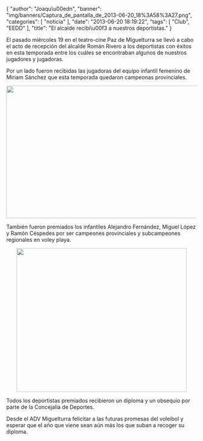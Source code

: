 {
  "author": "Joaqu\u00edn", 
  "banner": "img/banners/Captura_de_pantalla_de_2013-06-20_18%3A58%3A27.png", 
  "categories": [
    "noticia"
  ], 
  "date": "2013-06-20 18:19:22", 
  "tags": [
    "Club", 
    "EEDD"
  ], 
  "title": "El alcalde recibi\u00f3 a nuestros deportistas."
}

El pasado miércoles 19 en el teatro-cine Paz de Miguelturra se llevó a cabo el acto de recepción del alcalde Román Rivero a los deportistas con éxitos en esta temporada entre los cuáles se encontraban algunos de nuestros jugadores y jugadoras.

Por un lado fueron recibidas las jugadoras del equipo infantil femenino de Miriam Sánchez que esta temporada quedaron campeonas provinciales. 

<center>
<img src="http://www.advmiguelturra.org/drupal/sites/default/files/Captura%20de%20pantalla%20de%202013-06-20%2018%3A57%3A47.png" height="350" width="600"/> </center>

También fueron premiados los infantiles Alejandro Fernández, Miguel López y Ramón Céspedes por ser campeones provinciales y subcampeones regionales en voley playa.

<center>
<img src="http://www.advmiguelturra.org/drupal/sites/default/files/Captura%20de%20pantalla%20de%202013-06-20%2018%3A58%3A27.png" height="380" width="450"/> </center>

Todos los deportistas premiados recibieron un diploma y un obsequio por parte de la Concejalía de Deportes.

Desde el ADV Miguelturra felicitar a las futuras promesas del voleibol y esperar que el año que viene sean aún más los que suban a recoger su diploma.

